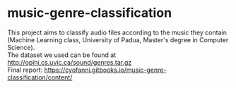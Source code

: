 # music-genre-classification
This project aims to classify audio files according to the music they contain (Machine Learning class, University of Padua, Master's degree in Computer Science). <br>
The dataset we used can be found at http://opihi.cs.uvic.ca/sound/genres.tar.gz <br/>
Final report: https://cyofanni.gitbooks.io/music-genre-classification/content/
